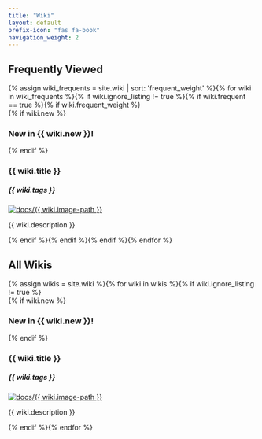 ```yaml
---
title: "Wiki"
layout: default
prefix-icon: "fas fa-book"
navigation_weight: 2
---
```


<script src="/assets/js/peekaboo.js"></script>

<h2 class="center">Frequently Viewed</h2>
<div class="two-grid">
    {% assign wiki_frequents = site.wiki | sort: 'frequent_weight' %}{% for wiki in wiki_frequents %}{% if wiki.ignore_listing != true %}{% if wiki.frequent == true %}{% if wiki.frequent_weight %}
    <div class="item{% if wiki.new %}{% else %} push-down{% endif %}">{% if wiki.new %}
        <h3 class="date">New in {{ wiki.new }}!</h3>{% endif %}
        <h3 class="title">{{ wiki.title }}</h3>
        <h5 class="subtitle">{{ wiki.tags }}</h5>
        <a class="bubble" href="{{ wiki.url }}" rel="noopener noreferrer">
            <img class="inner" src="/assets/docs/{{ wiki.image-path }}" alt="docs/{{ wiki.image-path }}"{% if wiki.peekaboo == true %} onmouseover="peekaboo(this);" onmouseout="unpeekaboo(this);"{% endif %}>
        </a>
        <p class="small">{{ wiki.description }}</p>
    </div>
    {% endif %}{% endif %}{% endif %}{% endfor %}
</div>

<h2 class="center">All Wikis</h2>
<div class="two-grid">
    {% assign wikis = site.wiki %}{% for wiki in wikis %}{% if wiki.ignore_listing != true %}
    <div class="item{% if wiki.new %}{% else %} push-down{% endif %}">{% if wiki.new %}
        <h3 class="date">New in {{ wiki.new }}!</h3>{% endif %}
        <h3 class="title">{{ wiki.title }}</h3>
        <h5 class="subtitle">{{ wiki.tags }}</h5>
        <a class="bubble" href="{{ wiki.url }}" rel="noopener noreferrer">
            <img class="inner" src="/assets/docs/{{ wiki.image-path }}" alt="docs/{{ wiki.image-path }}"{% if wiki.peekaboo == true %} onmouseover="peekaboo(this);" onmouseout="unpeekaboo(this);"{% endif %}>
        </a>
        <p class="small">{{ wiki.description }}</p>
    </div>{% endif %}{% endfor %}
</div>
